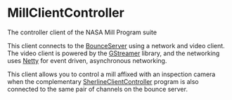 # MillClientController
The controller client of the NASA Mill Program suite

This client connects to the [BounceServer](https://github.com/BeyondPerception/BounceServer) using a network and video client. The video client is powered by the [GStreamer](https://gstreamer.freedesktop.org/) library, and the networking uses [Netty](https://netty.io/) for event driven, asynchronous networking.

This client allows you to control a mill affixed with an inspection camera when the complementary [SherlineClientController](https://github.com/BeyondPerception/SherlineClientController) program is also connected to the same pair of channels on the bounce server.
